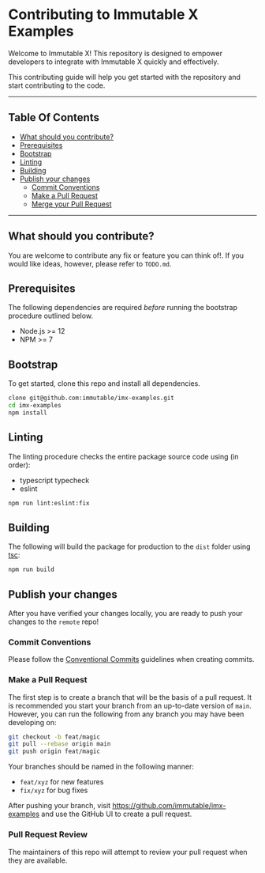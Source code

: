 # Contributing to Immutable X Examples

Welcome to Immutable X! This repository is designed to empower developers to integrate with Immutable X quickly and effectively.

This contributing guide will help you get started with the repository and start contributing to the code.

---

## Table Of Contents

* [What should you contribute?](#what-should-you-contribute)
* [Prerequisites](#prerequisites)
* [Bootstrap](#bootstrap)
* [Linting](#linting)
* [Building](#building)
* [Publish your changes](#publish-your-changes)
  * [Commit Conventions](#commit-conventions)
  * [Make a Pull Request](#make-a-pull-request)
  * [Merge your Pull Request](#merge-your-pull-request)

---

## What should you contribute?

You are welcome to contribute any fix or feature you can think of!. If you would like ideas, however, please refer to `TODO.md`.

## Prerequisites

The following dependencies are required _before_ running the bootstrap procedure outlined below.

* Node.js >= 12
* NPM >= 7

## Bootstrap

To get started, clone this repo and install all dependencies.

```sh
clone git@github.com:immutable/imx-examples.git
cd imx-examples
npm install
```

## Linting

The linting procedure checks the entire package source code using (in order):
* typescript typecheck
* eslint

```sh
npm run lint:eslint:fix
```


## Building

The following will build the package for production to the `dist` folder using [tsc](https://www.typescriptlang.org/docs/handbook/compiler-options.html):

```sh
npm run build
```

## Publish your changes

After you have verified your changes locally, you are ready to push your changes to the `remote` repo!

### Commit Conventions

Please follow the [Conventional Commits](https://www.conventionalcommits.org/en/v1.0.0/#summary) guidelines when creating commits.

### Make a Pull Request

The first step is to create a branch that will be the basis of a pull request. It is recommended you start your branch from an up-to-date version of `main`. However, you can run the following from any branch you may have been developing on:

```sh
git checkout -b feat/magic
git pull --rebase origin main
git push origin feat/magic
```

Your branches should be named in the following manner:
* `feat/xyz` for new features
* `fix/xyz` for bug fixes

After pushing your branch, visit https://github.com/immutable/imx-examples and use the GitHub UI to create a pull request.

### Pull Request Review

The maintainers of this repo will attempt to review your pull request when they are available. 
